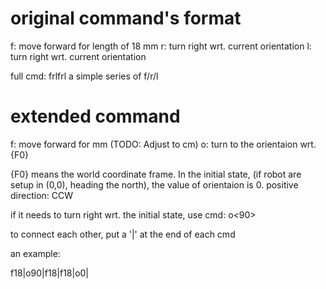 # original command's format

f: move forward for length of 18 mm
r: turn right wrt. current orientation
l: turn right wrt. current orientation

full cmd: frlfrl
a simple series of f/r/l

# extended command

f<length>: move forward for <length> mm (TODO: Adjust to cm)
o<deg>: turn to the orientaion wrt. {F0}

{F0} means the world coordinate frame. In the initial state, (if robot are setup in (0,0), heading the north), the value of orientaion is 0. positive direction: CCW

if it needs to turn right wrt. the initial state, use cmd: o<90>

to connect each other, put a  '|' at the end of each cmd

an example:

f18|o90|f18|f18|o0|

